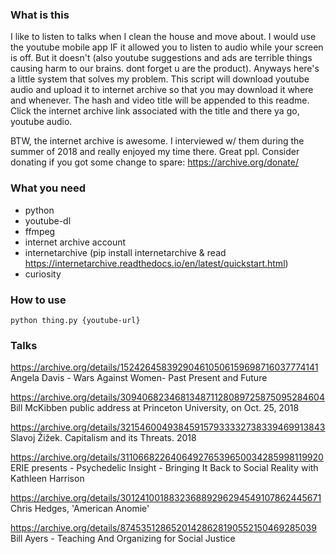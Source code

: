 ### What is this
I like to listen to talks when I clean the house and move about. I would use the youtube mobile app IF it allowed you to listen to audio while your screen is off. But it doesn't (also youtube suggestions and ads are terrible things causing harm to our brains. dont forget u are the product). Anyways here's a little system that solves my problem. This script will download youtube audio and upload it to internet archive so that you may download it where and whenever. The hash and video title will be appended to this readme. Click the internet archive link associated with the title and there ya go, youtube audio. 

BTW, the internet archive is awesome. I interviewed w/ them during the summer of 2018 and really enjoyed my time there. Great ppl. Consider donating if you got some change to spare: https://archive.org/donate/

### What you need
- python
- youtube-dl
- ffmpeg
- internet archive account
- internetarchive (pip install internetarchive & read https://internetarchive.readthedocs.io/en/latest/quickstart.html)
- curiosity


### How to use
```
python thing.py {youtube-url}
```

### Talks

https://archive.org/details/152426458392904610506159698716037774141 Angela Davis - Wars Against Women- Past Present and Future

https://archive.org/details/309406823468134871128089725875095284604 Bill McKibben public address at Princeton University, on Oct. 25, 2018

https://archive.org/details/321546004938459157933332738339469913843 Slavoj Žižek. Capitalism and its Threats. 2018

https://archive.org/details/311066822640649276539650034285998119920 ERIE presents - Psychedelic Insight - Bringing It Back to Social Reality with Kathleen Harrison

https://archive.org/details/301241001883236889296294549107862445671 Chris Hedges, 'American Anomie'

https://archive.org/details/87453512865201428628190552150469285039 Bill Ayers - Teaching And Organizing for Social Justice
